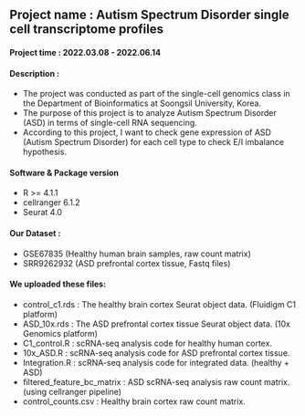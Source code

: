 ## Project name : Autism Spectrum Disorder single cell transcriptome profiles

#### Project time : 2022.03.08 - 2022.06.14

#### Description :
* The project was conducted as part of the single-cell genomics class in the Department of Bioinformatics at Soongsil University, Korea.
* The purpose of this project is to analyze Autism Spectrum Disorder (ASD) in terms of single-cell RNA sequencing.
* According to this project, I want to check gene expression of ASD (Autism Spectrum Disorder) for each cell type to check E/I imbalance hypothesis.

#### Software & Package version
* R >= 4.1.1
* cellranger 6.1.2
* Seurat 4.0

#### Our Dataset :
* GSE67835 (Healthy human brain samples, raw count matrix)
* SRR9262932 (ASD prefrontal cortex tissue, Fastq files)

#### We uploaded these files:
* control_c1.rds : The healthy brain cortex Seurat object data. (Fluidigm C1 platform)
* ASD_10x.rds : The ASD prefrontal cortex tissue Seurat object data. (10x Genomics platform)
* C1_control.R : scRNA-seq analysis code for healthy human cortex.
* 10x_ASD.R : scRNA-seq analysis code for ASD prefrontal cortex tissue.
* Integration.R : scRNA-seq analysis code for integrated data. (healthy + ASD)
* filtered_feature_bc_matrix : ASD scRNA-seq analysis raw count matrix. (using cellranger pipeline)
* control_counts.csv : Healthy brain cortex raw count matrix.
